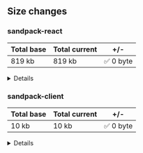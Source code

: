 ## Size changes

### sandpack-react
| Total base | Total current | +/- |
| - | - | - |
| 819 kb | 819 kb | ✅ 0 byte |

<details>
 <summary>Details</summary>

| Dependency name / file | Base | Current | +/- |
| - | - | - | - |
| `index.js` | 21 kb | 21 kb |  ✅ 0 byte | 
| `types.js` | 54 bytes | 54 bytes |  ✅ 0 byte | 
| `@code-hike/classer` | 550 bytes | 550 bytes |  ✅ 0 byte | 
| `@codemirror/closebrackets` | 54 kb | 54 kb |  ✅ 0 byte | 
| `@codemirror/commands` | 62 kb | 62 kb |  ✅ 0 byte | 
| `@codemirror/comment` | 12 kb | 12 kb |  ✅ 0 byte | 
| `@codemirror/gutter` | 50 kb | 50 kb |  ✅ 0 byte | 
| `@codemirror/highlight` | 59 kb | 59 kb |  ✅ 0 byte | 
| `@codemirror/history` | 50 kb | 50 kb |  ✅ 0 byte | 
| `@codemirror/lang-css` | 71 kb | 71 kb |  ✅ 0 byte | 
| `@codemirror/lang-html` | 110 kb | 110 kb |  ✅ 0 byte | 
| `@codemirror/lang-javascript` | 92 kb | 92 kb |  ✅ 0 byte | 
| `@codemirror/language` | 58 kb | 58 kb |  ✅ 0 byte | 
| `@codemirror/matchbrackets` | 54 kb | 54 kb |  ✅ 0 byte | 
| `@codemirror/state` | 12 kb | 12 kb |  ✅ 0 byte | 
| `@codemirror/view` | 54 kb | 54 kb |  ✅ 0 byte | 
| `@codesandbox/sandpack-client` | 7 kb | 7 kb |  ✅ 0 byte | 
| `@react-hook/intersection-observer` | 4 kb | 4 kb |  ✅ 0 byte | 
| `codesandbox-import-utils` | 128 bytes | 128 bytes |  ✅ 0 byte | 
| `react-devtools-inline` | 49 kb | 49 kb |  ✅ 0 byte | 
| `react-is` | 824 bytes | 824 bytes |  ✅ 0 byte | 
 


</details>

### sandpack-client
| Total base | Total current | +/- |
| - | - | - |
| 10 kb | 10 kb | ✅ 0 byte |

<details>
 <summary>Details</summary>

| Dependency name / file | Base | Current | +/- |
| - | - | - | - |
| `client.js` | 4 kb | 4 kb |  ✅ 0 byte | 
| `file-resolver-protocol.js` | 777 bytes | 777 bytes |  ✅ 0 byte | 
| `iframe-protocol.js` | 623 bytes | 623 bytes |  ✅ 0 byte | 
| `index.js` | 4 kb | 4 kb |  ✅ 0 byte | 
| `types.js` | 54 bytes | 54 bytes |  ✅ 0 byte | 
| `utils.js` | 1 kb | 1 kb |  ✅ 0 byte | 
 


</details>

